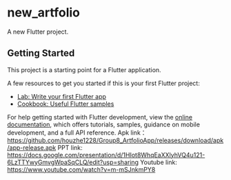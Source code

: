 # new_artfolio

A new Flutter project.

## Getting Started

This project is a starting point for a Flutter application.

A few resources to get you started if this is your first Flutter project:

- [Lab: Write your first Flutter app](https://docs.flutter.dev/get-started/codelab)
- [Cookbook: Useful Flutter samples](https://docs.flutter.dev/cookbook)

For help getting started with Flutter development, view the
[online documentation](https://docs.flutter.dev/), which offers tutorials,
samples, guidance on mobile development, and a full API reference.
Apk link：https://github.com/houzhe1228/Group8_ArtfolioApp/releases/download/apk/app-release.apk
PPT link: https://docs.google.com/presentation/d/1HIot8WhqEaXXlyhVQ4u121-6LzTTYwyGmvgWpaSqCLQ/edit?usp=sharing
Youtube link: https://www.youtube.com/watch?v=m-mSJnkmPY8
